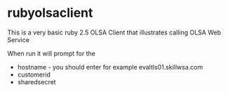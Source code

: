 # rubyolsaclient

This is a very basic ruby 2.5 OLSA Client that illustrates calling OLSA Web Service

When run it will prompt for the
* hostname - you should enter for example evaltls01.skillwsa.com
* customerid
* sharedsecret


